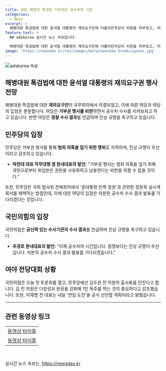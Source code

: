 ```yaml
---
title: 방탄 해병의 특검법 거부권은 공수처의 시간
categories:
  - News
excerpt: >
  해병대원 특검법에 대한 윤석열 대통령의 재의요구안에 더불어민주당이 비판을 퍼부었고, 국회에서 공수처 수사를 지켜보자는 발언이 이어졌습니다. 민주당은 거부권 행사를 규명의 핑계로 삼지 말라며, 국민의힘이 정쟁보다는 진상 규명을 우선시해야 한다고 주장하고 있습니다. 국민의힘은 공수처의 수사를 기다릴 것을 강조하며, 민주당은 윤석열 대통령 탄핵 청문회 계획을 밝히고 있습니다. 또한, 국민의힘과 민주당의 당권 경쟁 상황도 진행 중이며, 후보자들 간 공방이 격화하고 있는 상황입니다.
feature_text: >
  ## adskorea 실시간 뉴스 속보입니다.

  해병대원 특검법에 대한 윤석열 대통령의 재의요구안에 더불어민주당이 비판을 퍼부었고, 국회에서 공수처 수사를 지켜보자는 발언이 이어졌습니다. 민주당은 거부권 행사를 규명의 핑계로 삼지 말라며, 국민의힘이 정쟁보다는 진상 규명을 우선시해야 한다고 주장하고 있습니다. 국민의힘은 공수처의 수사를 기다릴 것을 강조하며, 민주당은 윤석열 대통령 탄핵 청문회 계획을 밝히고 있습니다. 또한, 국민의힘과 민주당의 당권 경쟁 상황도 진행 중이며, 후보자들 간 공방이 격화하고 있는 상황입니다.
image: 'https://newsdao.kr/res/images/meta/newsdao_breakingnews.jpg'
---
```


<p><img src="https://newsdao.kr/res/images/meta/newsdao_breakingnews.jpg" alt="adskorea 속보" /></p>

<h2><b>해병대원 특검법</b>에 대한 윤석열 대통령의 재의요구권 행사 전망</h2>

<p data-ke-size="size16">해병대원 특검법에 대한 <b>재의요구안</b>이 국무회의에서 의결되었고, 이에 따른 여당과 야당의 입장은 분분합니다. 여당은 <b>거부권 행사를 비판</b>하면서 공수처 수사를 지켜보자고 하고 있습니다. 반면 야당은 <b>경찰 수사 결과</b>를 언급하며 진상 규명을 촉구하고 있습니다.</p>

<h2><b>민주당의 입장</b></h2>

<p data-ke-size="size16">민주당은 거부권 행사를 통해 <b>범죄 의혹을 덮기 위한 행위</b>로 지적하며, 진상 규명이 우선이라고 강조하고 있습니다.</p>

<ul>
<li><b>박찬대 대표 직무대행 겸 원내대표의 발언:</b> "거부권 행사는 범죄 의혹을 덮기 위해 국민으로부터 위임받은 권한을 사유화하고 남용한다는 비판을 피할 수 없을 것이다."</li>
</ul>

<p data-ke-size="size16">또한, 민주당은 국회 법사위 전체회의에서 '윤대통령 탄핵 청원'과 관련한 청문회 실시계획서를 채택하는 방침인데, 이에 대한 여당의 입장은 차분한 공수처 수사 결과 발표를 기다리겠다는 것입니다.</p>

<h2><b>국민의힘의 입장</b></h2>

<p data-ke-size="size16">국민의힘은 <b>공신력 있는 수사기관의 수사 결과</b>를 언급하며 진상 규명을 촉구하고 있습니다.</p>

<ul>
<li><b>추경호 원내대표의 발언:</b> "이제 공수처의 시간입니다. 정쟁보다는 진상 규명이 우선입니다. 차분히 공수처 수사 결과 발표를 기다리겠습니다."</li>
</ul>

<h2><b>여야 전당대회 상황</b></h2>

<p data-ke-size="size16">국민의힘은 오늘 첫 토론회를 열고, 민주당에선 김두관 전 의원의 출사표를 던진다고 합니다. 김 전 의원은 다양성과 분권을 강화해 1인 독주를 막는 것이 중요하다고 강조했습니다. 또한, 이재명 전 대표는 내일 '연임 도전'을 공식 선언할 계획이라고 밝혔습니다.</p>

<hr>

<h2 data-ke-size="size26">관련 동영상 링크</h2>

<table>
<tbody>
<tr>
<td style="text-align: center; height: 17px;"><a href="동영상링크" target="_blank" rel="noopener">동영상 타이틀</a></td>
</tr>
<tr>
<td style="text-align: center; height: 17px;"><a href="동영상링크" target="_blank" rel="noopener">동영상 타이틀</a></td>
</tr>
</tbody>
</table>

<p data-ke-size="size16">&nbsp;</p>
실시간 뉴스 속보는, <a href="https://newsdao.kr" rel="dofollow">https://newsdao.kr</a>


